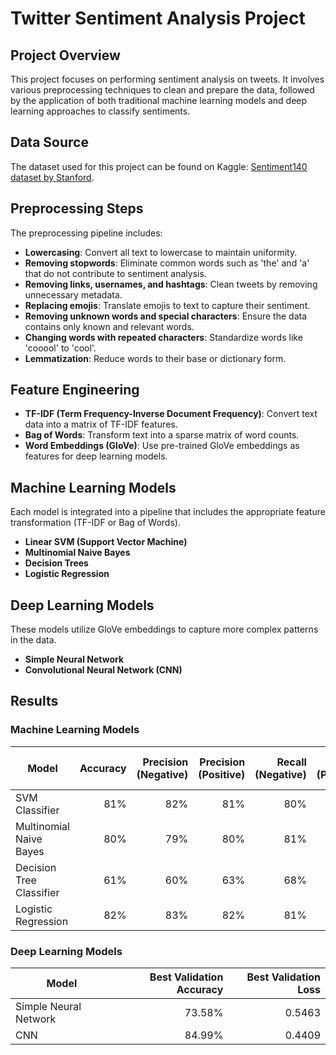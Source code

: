 # Twitter Sentiment Analysis Project

## Project Overview
This project focuses on performing sentiment analysis on tweets. It involves various preprocessing techniques to clean and prepare the data, followed by the application of both traditional machine learning models and deep learning approaches to classify sentiments.

## Data Source
The dataset used for this project can be found on Kaggle: [Sentiment140 dataset by Stanford](https://www.kaggle.com/datasets/kazanova/sentiment140).

## Preprocessing Steps
The preprocessing pipeline includes:
- **Lowercasing**: Convert all text to lowercase to maintain uniformity.
- **Removing stopwords**: Eliminate common words such as 'the' and 'a' that do not contribute to sentiment analysis.
- **Removing links, usernames, and hashtags**: Clean tweets by removing unnecessary metadata.
- **Replacing emojis**: Translate emojis to text to capture their sentiment.
- **Removing unknown words and special characters**: Ensure the data contains only known and relevant words.
- **Changing words with repeated characters**: Standardize words like 'cooool' to 'cool'.
- **Lemmatization**: Reduce words to their base or dictionary form.

## Feature Engineering
- **TF-IDF (Term Frequency-Inverse Document Frequency)**: Convert text data into a matrix of TF-IDF features.
- **Bag of Words**: Transform text into a sparse matrix of word counts.
- **Word Embeddings (GloVe)**: Use pre-trained GloVe embeddings as features for deep learning models.

## Machine Learning Models
Each model is integrated into a pipeline that includes the appropriate feature transformation (TF-IDF or Bag of Words).
- **Linear SVM (Support Vector Machine)**
- **Multinomial Naive Bayes**
- **Decision Trees**
- **Logistic Regression**

## Deep Learning Models
These models utilize GloVe embeddings to capture more complex patterns in the data.
- **Simple Neural Network**
- **Convolutional Neural Network (CNN)**


## Results

### Machine Learning Models

| Model                   | Accuracy | Precision (Negative) | Precision (Positive) | Recall (Negative) | Recall (Positive) | F1-Score (Negative) | F1-Score (Positive) |
|-------------------------|---------:|---------------------:|---------------------:|------------------:|------------------:|--------------------:|--------------------:|
| SVM Classifier          |     81%  |                 82%  |                 81%  |               80% |               82% |                 81% |                 81% |
| Multinomial Naive Bayes |     80%  |                 79%  |                 80%  |               81% |               79% |                 80% |                 79% |
| Decision Tree Classifier|     61%  |                 60%  |                 63%  |               68% |               55% |                 64% |                 59% |
| Logistic Regression     |     82%  |                 83%  |                 82%  |               81% |               83% |                 82% |                 83% |


### Deep Learning Models

| Model                | Best Validation Accuracy | Best Validation Loss |
|----------------------|-------------------------:|---------------------:|
| Simple Neural Network|                    73.58%|                0.5463|
| CNN                  |                    84.99%|                0.4409|

